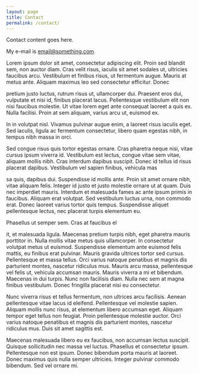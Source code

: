 ```yaml
---
layout: page
title: Contact
permalink: /contact/
---
```


Contact content goes here.

My e-mail is [email@something.com](mailto:email@something.com).

Lorem ipsum dolor sit amet, consectetur adipiscing elit. Proin sed blandit sem, non auctor diam. Cras velit risus, iaculis sit amet sodales ut, ultricies faucibus arcu. Vestibulum et finibus risus, ut fermentum augue. Mauris at metus ante. Aliquam maximus leo sed consectetur efficitur. Donec 


pretium justo luctus, rutrum risus ut, ullamcorper dui. Praesent eros dui, vulputate et nisi id, finibus placerat lacus. Pellentesque vestibulum elit non nisi faucibus molestie. Ut vitae lorem eget ante consequat laoreet a quis ex. Nulla facilisi. Proin at sem aliquam, varius arcu ut, euismod ex. 


In in volutpat nisl. Vivamus pulvinar augue enim, a laoreet risus iaculis eget. Sed iaculis, ligula ac fermentum consectetur, libero quam egestas nibh, in tempus nibh massa in orci.

Sed congue risus quis tortor egestas ornare. Cras pharetra neque nisi, vitae cursus ipsum viverra id. Vestibulum est lectus, congue vitae sem vitae, aliquam mollis nibh. Cras interdum dapibus suscipit. Donec id tellus id risus placerat dapibus. Vestibulum vel sapien finibus, vehicula mas



sa quis, dapibus dui. Suspendisse id mollis ante. Proin sit amet ornare nibh, vitae aliquam felis. Integer id justo et justo molestie ornare ut at quam. Duis nec imperdiet mauris. Interdum et malesuada fames ac ante ipsum primis in faucibus. Aliquam erat volutpat. Sed vestibulum luctus urna, non commodo erat. Donec laoreet varius tortor quis tempus. Suspendisse aliquet pellentesque lectus, nec placerat turpis elementum eu.

Phasellus ut semper sem. Cras at faucibus el


it, et malesuada ligula. Maecenas pretium turpis nibh, eget pharetra mauris porttitor in. Nulla mollis vitae metus quis ullamcorper. In consectetur volutpat metus ut euismod. Suspendisse elementum ante euismod felis mattis, eu finibus erat pulvinar. Mauris gravida ultrices tortor sed cursus. Pellentesque et massa tellus. Orci varius natoque penatibus et magnis dis parturient montes, nascetur ridiculus mus. Mauris arcu massa, pellentesque vel felis ut, vehicula accumsan mauris. Mauris viverra a mi et bibendum. Maecenas in dui turpis. Nunc non facilisis diam. Nulla nec sem at magna finibus vestibulum. Donec fringilla placerat nisi eu consectetur.

Nunc viverra risus et tellus fermentum, non ultrices arcu facilisis. Aenean pellentesque vitae lacus id eleifend. Pellentesque vel molestie sapien. Aliquam mollis nunc risus, at elementum libero accumsan eget. Aliquam tempor eget tellus non feugiat. Proin pellentesque molestie auctor. Orci varius natoque penatibus et magnis dis parturient montes, nascetur ridiculus mus. Duis sit amet sagittis est.

Maecenas malesuada libero eu ex faucibus, non accumsan lectus suscipit. Quisque sollicitudin nec massa vel luctus. Phasellus et consectetur ipsum. Pellentesque non est ipsum. Donec bibendum porta mauris at laoreet. Donec maximus quis nulla semper ultricies. Integer pulvinar commodo bibendum. Sed vel ornare mi.